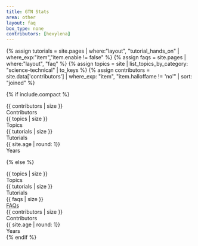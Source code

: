 ```yaml
---
title: GTN Stats
area: other
layout: faq
box_type: none
contributors: [hexylena]
---
```


<!-- tutorial stats -->
{% assign tutorials = site.pages | where:"layout", "tutorial_hands_on" | where_exp:"item","item.enable != false" %}
{% assign faqs = site.pages | where:"layout", "faq" %}
{% assign topics = site | list_topics_by_category: "science-technical" | to_keys %}
{% assign contributors = site.data['contributors'] | where_exp: "item", "item.halloffame != 'no'" | sort: "joined" %}


{% if include.compact %}
<div class="row" style="color: var(--text-color-boxtitle)">

<div class="col-md-3 col-sm-6 col-6">
 <div class="gtn-card color-comment">
   <div class="card-title-small">{{ contributors | size }}</div>
   <div class="card-text-small">Contributors</div>
 </div>
</div>

<div class="col-md-3 col-sm-6 col-6">
 <div class="gtn-card color-agenda">
   <div class="card-title-small">{{ topics | size }}</div>
   <div class="card-text-small">Topics</div>
 </div>
</div>

<div class="col-md-3 col-sm-6 col-6">
 <div class="gtn-card color-tip">
   <div class="card-title-small">{{ tutorials | size }}</div>
   <div class="card-text-small">Tutorials</div>
 </div>
</div>

<div class="col-md-3 col-sm-6 col-6">
 <div class="gtn-card color-handson">
   <div class="card-title-small">{{ site.age | round: 1}}</div>
   <div class="card-text-small">Years</div>
 </div>
</div>
</div>

{% else %}

<div class="row" style="color: var(--text-color-boxtitle)">

<div class="col-md-4">
 <div class="gtn-card color-agenda">
   <div class="card-title">{{ topics | size }}</div>
   <div class="card-text">Topics</div>
 </div>
</div>

<div class="col-md-4">
 <div class="gtn-card color-tip">
   <div class="card-title">{{ tutorials | size }}</div>
   <div class="card-text">Tutorials</div>
 </div>
</div>

<div class="col-md-4">
 <div class="gtn-card color-details">
   <div class="card-title">{{ faqs | size }}</div>
   <div class="card-text"><abbr title="Frequently Asked Questions">FAQs</abbr></div>
 </div>
</div>

<div class="col-md-6">
 <div class="gtn-card color-comment">
   <div class="card-title">{{ contributors | size }}</div>
   <div class="card-text">Contributors</div>
 </div>
</div>

<div class="col-md-6">
 <div class="gtn-card color-handson">
   <div class="card-title">{{ site.age | round: 1}}</div>
   <div class="card-text">Years</div>
 </div>
</div>
</div>
{% endif %}
